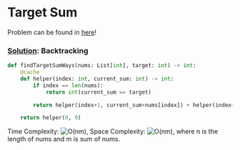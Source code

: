 # Target Sum

Problem can be found in [here](https://leetcode.com/problems/target-sum/)!

### [Solution](/Backtracking/494-TargetSum/solution.py): Backtracking

```python
def findTargetSumWays(nums: List[int], target: int) -> int:
    @cache
    def helper(index: int, current_sum: int) -> int:
        if index == len(nums):
            return int(current_sum == target)

        return helper(index+1, current_sum+nums[index]) + helper(index+1, current_sum-nums[index])

    return helper(0, 0)
```

Time Complexity: ![O(nm)](<https://latex.codecogs.com/svg.image?\inline&space;O(nm)>), Space Complexity: ![O(nm)](<https://latex.codecogs.com/svg.image?\inline&space;O(nm)>), where n is the length of nums and m is sum of nums.
